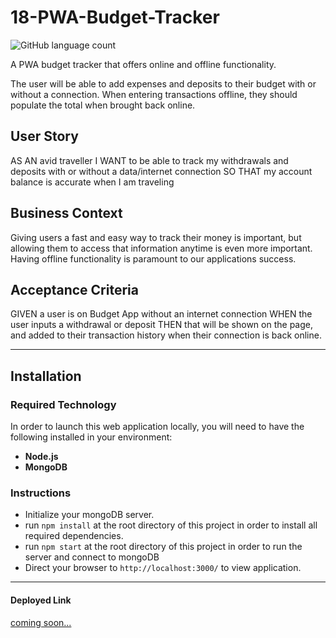 # 18-PWA-Budget-Tracker

![GitHub language count](https://img.shields.io/github/languages/count/JDMartinez1531/18-PWA-Budget-Tracker?color=green&logo=GitHub&style=flat)

A PWA budget tracker that offers online and offline functionality.

The user will be able to add expenses and deposits to their budget with or without a connection. When entering transactions offline, they should populate the total when brought back online.


## User Story

AS AN avid traveller
I WANT to be able to track my withdrawals and deposits with or without a data/internet connection
SO THAT my account balance is accurate when I am traveling

## Business Context

Giving users a fast and easy way to track their money is important, but allowing them to access that information anytime is even more important. Having offline functionality is paramount to our applications success.

## Acceptance Criteria

GIVEN a user is on Budget App without an internet connection
WHEN the user inputs a withdrawal or deposit
THEN that will be shown on the page, and added to their transaction history when their connection is back online.

---

## Installation

### Required Technology

In order to launch this web application locally, you will need to have the following installed in your environment:

- **Node.js**
- **MongoDB** 

### Instructions

- Initialize your mongoDB server.
- run `npm install` at the root directory of this project in order to install all required dependencies.
- run `npm start` at the root directory of this project in order to run the server and connect to mongoDB
- Direct your browser to `http://localhost:3000/` to view application.

---

#### Deployed Link

[coming soon...](#)